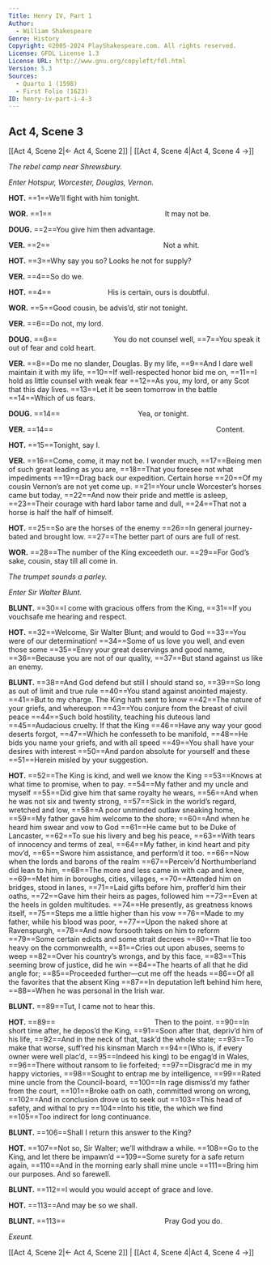 ```yaml
---
Title: Henry IV, Part 1
Author: 
  - William Shakespeare
Genre: History
Copyright: ©2005-2024 PlayShakespeare.com. All rights reserved.
License: GFDL License 1.3
License URL: http://www.gnu.org/copyleft/fdl.html
Version: 5.3
Sources:
  - Quarto 1 (1598)
  - First Folio (1623)
ID: henry-iv-part-i-4-3
---
```


## Act 4, Scene 3
[[Act 4, Scene 2|← Act 4, Scene 2]] | [[Act 4, Scene 4|Act 4, Scene 4 →]]

*The rebel camp near Shrewsbury.*

*Enter Hotspur, Worcester, Douglas, Vernon.*

**HOT.**
==1==We’ll fight with him tonight.

**WOR.**
==1==                It may not be.

**DOUG.**
==2==You give him then advantage.

**VER.**
==2==                Not a whit.

**HOT.**
==3==Why say you so? Looks he not for supply?

**VER.**
==4==So do we.

**HOT.**
==4==        His is certain, ours is doubtful.

**WOR.**
==5==Good cousin, be advis’d, stir not tonight.

**VER.**
==6==Do not, my lord.

**DOUG.**
==6==        You do not counsel well,
==7==You speak it out of fear and cold heart.

**VER.**
==8==Do me no slander, Douglas. By my life,
==9==And I dare well maintain it with my life,
==10==If well-respected honor bid me on,
==11==I hold as little counsel with weak fear
==12==As you, my lord, or any Scot that this day lives.
==13==Let it be seen tomorrow in the battle
==14==Which of us fears.

**DOUG.**
==14==           Yea, or tonight.

**VER.**
==14==                       Content.

**HOT.**
==15==Tonight, say I.

**VER.**
==16==Come, come, it may not be. I wonder much,
==17==Being men of such great leading as you are,
==18==That you foresee not what impediments
==19==Drag back our expedition. Certain horse
==20==Of my cousin Vernon’s are not yet come up.
==21==Your uncle Worcester’s horses came but today,
==22==And now their pride and mettle is asleep,
==23==Their courage with hard labor tame and dull,
==24==That not a horse is half the half of himself.

**HOT.**
==25==So are the horses of the enemy
==26==In general journey-bated and brought low.
==27==The better part of ours are full of rest.

**WOR.**
==28==The number of the King exceedeth our.
==29==For God’s sake, cousin, stay till all come in.

*The trumpet sounds a parley.*

*Enter Sir Walter Blunt.*

**BLUNT.**
==30==I come with gracious offers from the King,
==31==If you vouchsafe me hearing and respect.

**HOT.**
==32==Welcome, Sir Walter Blunt; and would to God
==33==You were of our determination!
==34==Some of us love you well, and even those some
==35==Envy your great deservings and good name,
==36==Because you are not of our quality,
==37==But stand against us like an enemy.

**BLUNT.**
==38==And God defend but still I should stand so,
==39==So long as out of limit and true rule
==40==You stand against anointed majesty.
==41==But to my charge. The King hath sent to know
==42==The nature of your griefs, and whereupon
==43==You conjure from the breast of civil peace
==44==Such bold hostility, teaching his duteous land
==45==Audacious cruelty. If that the King
==46==Have any way your good deserts forgot,
==47==Which he confesseth to be manifold,
==48==He bids you name your griefs, and with all speed
==49==You shall have your desires with interest
==50==And pardon absolute for yourself and these
==51==Herein misled by your suggestion.

**HOT.**
==52==The King is kind, and well we know the King
==53==Knows at what time to promise, when to pay.
==54==My father and my uncle and myself
==55==Did give him that same royalty he wears,
==56==And when he was not six and twenty strong,
==57==Sick in the world’s regard, wretched and low,
==58==A poor unminded outlaw sneaking home,
==59==My father gave him welcome to the shore;
==60==And when he heard him swear and vow to God
==61==He came but to be Duke of Lancaster,
==62==To sue his livery and beg his peace,
==63==With tears of innocency and terms of zeal,
==64==My father, in kind heart and pity mov’d,
==65==Swore him assistance, and perform’d it too.
==66==Now when the lords and barons of the realm
==67==Perceiv’d Northumberland did lean to him,
==68==The more and less came in with cap and knee,
==69==Met him in boroughs, cities, villages,
==70==Attended him on bridges, stood in lanes,
==71==Laid gifts before him, proffer’d him their oaths,
==72==Gave him their heirs as pages, followed him
==73==Even at the heels in golden multitudes.
==74==He presently, as greatness knows itself,
==75==Steps me a little higher than his vow
==76==Made to my father, while his blood was poor,
==77==Upon the naked shore at Ravenspurgh,
==78==And now forsooth takes on him to reform
==79==Some certain edicts and some strait decrees
==80==That lie too heavy on the commonwealth,
==81==Cries out upon abuses, seems to weep
==82==Over his country’s wrongs, and by this face,
==83==This seeming brow of justice, did he win
==84==The hearts of all that he did angle for;
==85==Proceeded further—cut me off the heads
==86==Of all the favorites that the absent King
==87==In deputation left behind him here,
==88==When he was personal in the Irish war.

**BLUNT.**
==89==Tut, I came not to hear this.

**HOT.**
==89==              Then to the point.
==90==In short time after, he depos’d the King,
==91==Soon after that, depriv’d him of his life,
==92==And in the neck of that, task’d the whole state;
==93==To make that worse, suff’red his kinsman March
==94==(Who is, if every owner were well plac’d,
==95==Indeed his king) to be engag’d in Wales,
==96==There without ransom to lie forfeited;
==97==Disgrac’d me in my happy victories,
==98==Sought to entrap me by intelligence,
==99==Rated mine uncle from the Council-board,
==100==In rage dismiss’d my father from the court,
==101==Broke oath on oath, committed wrong on wrong,
==102==And in conclusion drove us to seek out
==103==This head of safety, and withal to pry
==104==Into his title, the which we find
==105==Too indirect for long continuance.

**BLUNT.**
==106==Shall I return this answer to the King?

**HOT.**
==107==Not so, Sir Walter; we’ll withdraw a while.
==108==Go to the King, and let there be impawn’d
==109==Some surety for a safe return again,
==110==And in the morning early shall mine uncle
==111==Bring him our purposes. And so farewell.

**BLUNT.**
==112==I would you would accept of grace and love.

**HOT.**
==113==And may be so we shall.

**BLUNT.**
==113==              Pray God you do.

*Exeunt.*

[[Act 4, Scene 2|← Act 4, Scene 2]] | [[Act 4, Scene 4|Act 4, Scene 4 →]]
